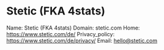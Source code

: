 
# Stetic (FKA 4stats)

Name: Stetic (FKA 4stats)
Domain: stetic.com
Home: https://www.stetic.com/de/
Privacy_policy: https://www.stetic.com/de/privacy/
Email: hello@stetic.com
